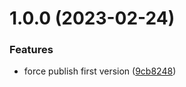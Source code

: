 # 1.0.0 (2023-02-24)


### Features

* force publish first version ([9cb8248](https://github.com/MarkZither/devops-markdown-control/commit/9cb8248af22b402d593ebe32a60bcbb03eddd738))
